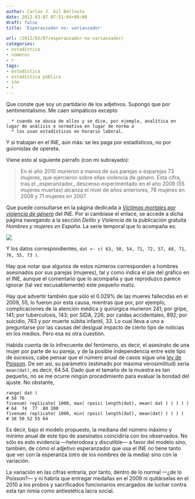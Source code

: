 ```yaml
---
author: Carlos J. Gil Bellosta
date: 2012-03-07 07:51:04+00:00
draft: false
title: 'Esperanzador no: varianzador'

url: /2012/03/07/esperanzador-no-varianzador/
categories:
- estadística
- números
- r
tags:
- estadística
- estadística pública
- ine
- r
---
```


Que conste que soy un partidario de los adjetivos. Supongo que por sentimentalismo. Me caen simpáticos excepto



	  * cuando se abusa de ellos y se dice, por ejemplo, analítica en lugar de análisis o normativa en lugar de norma o
	  * los usan estadísticos en horario laboral.

Y si trabajan en el INE, aún más: se les paga por estadísticos, no por guionistas de opereta.

Viene esto al siguiente párrafo (con mi subrayado):


<blockquote>En el año 2010 murieron a manos de sus parejas o exparejas 73 mujeres, que ejercieron sobre ellas violencia de género. Esta cifra, tras el _esperanzador_ descenso experimentado en el año 2009 (55 mujeres muertas) alcanza el nivel de años anteriores, 76 mujeres en 2008 y 71 mujeres en 2007.</blockquote>


Que puede consultarse en la página dedicada a _[Víctimas mortales por violencia de género](http://www.ine.es/ss/Satellite?L=es_ES&c=INESeccion_C&cid=1259926144037&p=1254735110672&pagename=ProductosYServicios%2FPYSLayout&param3=1259924822888)_ del INE. Por si cambiase el enlace, se accede a dicha página navegando a la sección _Delito y Violencia_ de la publicación gratuita _Hombres y mujeres en España_. La serie temporal que lo acompaña es:

[![](/wp-uploads/2012/03/victimas_violencia_genero.png)
](/wp-uploads/2012/03/victimas_violencia_genero.png)

Y los datos correspondientes, `dat <- c( 63, 50, 54, 71, 72, 57, 68, 71, 76, 55, 73 )`.

Hay que notar que algunos de estos números corresponden a hombres asesinados por sus parejas (mujeres), tal y como indica el pie del gráfico en el INE, aunque el comentario que lo acompaña y que reproduzco parece ignorar (tal vez excusablemente) este pequeño matiz.

Hay que advertir también que sólo el 0.029% de las mueres fallecidas en el 2009, 55, lo fueron por esta causa, mientras que por, por ejemplo, complicaciones de la atención médica y quirúrgica murieron 241; por gripe, 141; por tuberculosis, 143; por SIDA, 226; por caídas accidentales, 892; por suicidio, 763 y por muerte súbita infantil, 33. Lo cual lleva a uno a preguntarse por las causas del desigual impacto de cierto tipo de noticias en los medios. Pero esa es otra cuestión.

Habida cuenta de lo infrecuente del fenómeno, es decir, el asesinato de una mujer por parte de su pareja, y de la posible independencia entre este tipo de sucesos, cabe pensar que el número anual de casos sigue una [ley de Poisson](http://es.wikipedia.org/wiki/Distribuci%C3%B3n_de_Poisson). De ser así, su parámetro (estimado por máxima verosimilitud) sería `mean(dat)`, es decir, 64.54. Dado que el tamaño de la muestra es tan pequeño, no se me ocurre ningún procedimiento para evaluar la bondad del ajuste. No obstante,



    range( dat )
    # 50 76
    fivenum( replicate( 1000, max( rpois( length(dat), mean( dat ) ) ) ) )
    # 64  74  77  80 100
    fivenum( replicate( 1000, min( rpois( length(dat), mean(dat) ) ) ) )
    # 38 50 52 55 64



Es decir, bajo el modelo propuesto, la mediana del número máximo y mínimo anual de este tipo de asesinatos coincidiría con los observados. No sólo es esto evidencia —heterodoxa y discutible— a favor del modelo sino, también, de cómo el adjetivo esperanzador que usa el INE no tiene tanto que ver con la esperanza (otro de los nombres de la media) sino con la variación.

La variación en las cifras entraría, por tanto, dentro de lo normal —¿de lo Poisson?— y ni habría que entregar medallas en el 2009 ni quitárselas en el 2010 a los probos y sacrificados funcionarios encargados de luchar contra esta tan nimia como antiestética lacra social.
